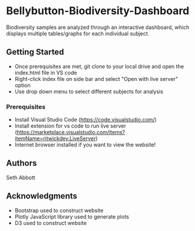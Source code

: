 # Bellybutton-Biodiversity-Dashboard

Biodiversity samples are analyzed through an interactive dashboard, which displays multiple tables/graphs for each individual subject.

## Getting Started

* Once prerequisites are met, git clone to your local drive and open the index.html file in VS code
* Right-click index file on side bar and select "Open with live server" option
* Use drop down menu to select different subjects for analysis

### Prerequisites
* Install Visual Studio Code (https://code.visualstudio.com/)
* Install extension for vs code to run live server (https://marketplace.visualstudio.com/items?itemName=ritwickdey.LiveServer)
* Internet browser installed if you want to view the website!

## Authors

Seth Abbott

## Acknowledgments

* Bootstrap used to construct website
* Plotly JavaScript library used to generate plots
* D3 used to construct website
